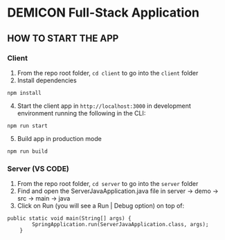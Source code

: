 # DEMICON Full-Stack Application

## HOW TO START THE APP
### Client
1. From the repo root folder, ``cd client`` to go into the ``client`` folder
2. Install dependencies
```
npm install
```
4. Start the client app in ``http://localhost:3000`` in development environment running the following in the CLI:
```
npm run start
```
5. Build app in production mode
```
npm run build
```

### Server (VS CODE)
1. From the repo root folder, ``cd server`` to go into the ``server`` folder
2. Find and open the ServerJavaApplication.java file in server -> demo -> src -> main -> java
3. Click on Run (you will see a Run | Debug option) on top of:
```
public static void main(String[] args) {
        SpringApplication.run(ServerJavaApplication.class, args);
    }
```



